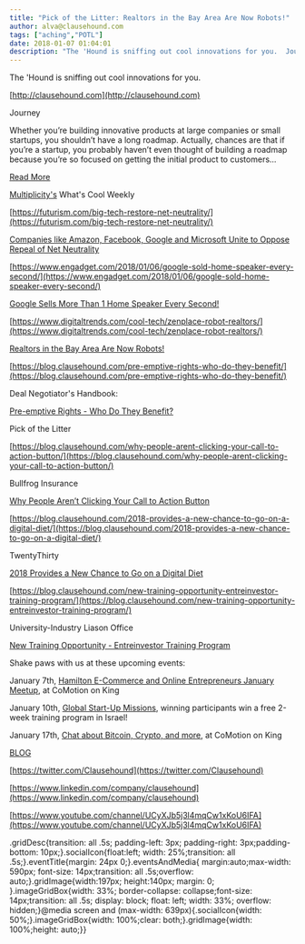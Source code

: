 ```yaml
---
title: "Pick of the Litter: Realtors in the Bay Area Are Now Robots!"
author: alva@clausehound.com
tags: ["aching","POTL"]
date: 2018-01-07 01:04:01
description: "The 'Hound is sniffing out cool innovations for you.  Journey Whether you’re building innovative products at large companies or small startups, you shouldn’t have a long roadmap. Actually, chances are..."
---
```


The 'Hound is sniffing out cool innovations for you.

[http://clausehound.com](http://clausehound.com)

Journey

 Whether you’re building innovative products at large companies or small startups, you shouldn’t have a long roadmap. Actually, chances are that if you’re a startup, you probably haven’t even thought of building a roadmap because you’re so focused on getting the initial product to customers... 

[Read More](https://blog.clausehound.com/long-roadmaps-kill-innovation/)

[Multiplicity's](http://multiplicity.media) What's Cool Weekly

[https://futurism.com/big-tech-restore-net-neutrality/](https://futurism.com/big-tech-restore-net-neutrality/)

[Companies like Amazon, Facebook, Google and Microsoft Unite to Oppose Repeal of Net Neutrality](https://futurism.com/big-tech-restore-net-neutrality/)

[https://www.engadget.com/2018/01/06/google-sold-home-speaker-every-second/](https://www.engadget.com/2018/01/06/google-sold-home-speaker-every-second/)

[Google Sells More Than 1 Home Speaker Every Second!](https://www.engadget.com/2018/01/06/google-sold-home-speaker-every-second/)

[https://www.digitaltrends.com/cool-tech/zenplace-robot-realtors/](https://www.digitaltrends.com/cool-tech/zenplace-robot-realtors/)

[Realtors in the Bay Area Are Now Robots! ](https://www.digitaltrends.com/cool-tech/zenplace-robot-realtors/)

[https://blog.clausehound.com/pre-emptive-rights-who-do-they-benefit/](https://blog.clausehound.com/pre-emptive-rights-who-do-they-benefit/)

Deal Negotiator's Handbook: 

[ Pre-emptive Rights - Who Do They Benefit? ](https://blog.clausehound.com/pre-emptive-rights-who-do-they-benefit/)

Pick of the Litter

[https://blog.clausehound.com/why-people-arent-clicking-your-call-to-action-button/](https://blog.clausehound.com/why-people-arent-clicking-your-call-to-action-button/)

 Bullfrog Insurance 

[ Why People Aren’t Clicking Your Call to Action Button](https://blog.clausehound.com/why-people-arent-clicking-your-call-to-action-button/)

[https://blog.clausehound.com/2018-provides-a-new-chance-to-go-on-a-digital-diet/](https://blog.clausehound.com/2018-provides-a-new-chance-to-go-on-a-digital-diet/)

 TwentyThirty 

[ 2018 Provides a New Chance to Go on a Digital Diet](https://blog.clausehound.com/2018-provides-a-new-chance-to-go-on-a-digital-diet/)

[https://blog.clausehound.com/new-training-opportunity-entreinvestor-training-program/](https://blog.clausehound.com/new-training-opportunity-entreinvestor-training-program/)

 University-Industry Liason Office 

[New Training Opportunity - Entreinvestor Training Program](https://blog.clausehound.com/new-training-opportunity-entreinvestor-training-program/)

Shake paws with us at these upcoming events: 

January 7th, [Hamilton E-Commerce and Online Entrepreneurs January Meetup](https://blog.clausehound.com/hamilton-e-commerce-and-online-entrepreneurs-january-meetup/), at CoMotion on King

January 10th, [Global Start-Up Missions](https://blog.clausehound.com/global-start-up-missions/), winning participants win a free 2-week training program in Israel!

January 17th, [Chat about Bitcoin, Crypto, and more](https://blog.clausehound.com/chat-about-bitcoin-crypto-and-more/), at CoMotion on King

[BLOG](http://blog.clausehound.com)

[https://twitter.com/Clausehound](https://twitter.com/Clausehound)

[https://www.linkedin.com/company/clausehound](https://www.linkedin.com/company/clausehound)

[https://www.youtube.com/channel/UCyXJb5j3l4mqCw1xKoU6IFA](https://www.youtube.com/channel/UCyXJb5j3l4mqCw1xKoU6IFA)

.gridDesc{transition: all .5s; padding-left: 3px; padding-right: 3px;padding-bottom: 10px;}.socialIcon{float:left; width: 25%;transition: all .5s;}.eventTitle{margin: 24px 0;}.eventsAndMedia{ margin:auto;max-width: 590px; font-size: 14px;transition: all .5s;overflow: auto;}.gridImage{width:197px; height:140px; margin: 0; }.imageGridBox{width: 33%; border-collapse: collapse;font-size: 14px;transition: all .5s; display: block; float: left; width: 33%; overflow: hidden;}@media screen and (max-width: 639px){.socialIcon{width: 50%;}.imageGridBox{width: 100%;clear: both;}.gridImage{width: 100%;height: auto;}}